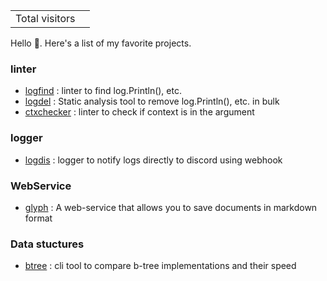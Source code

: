 <table>
  <tr>
    <td>Total visitors</td>
    <td><img src="https://profile-counter.glitch.me/seipan/count.svg" alt="" /></td>
  </tr>
</table>

Hello 👋. Here's a list of my favorite projects.
### linter
* [logfind](https://github.com/seipan/logfind) : linter to find log.Println(), etc.
* [logdel](https://github.com/seipan/logdel) : Static analysis tool to remove log.Println(), etc. in bulk
* [ctxchecker](https://github.com/seipan/ctxchecker) : linter to check if context is in the argument


### logger
* [logdis](https://github.com/seipan/logdis) : logger to notify logs directly to discord using webhook

### WebService
* [glyph](https://github.com/Doer-org/glyph) : A web-service that allows you to save documents in markdown format 

### Data stuctures
* [btree](https://github.com/seipan/btree) : cli tool to compare b-tree implementations and their speed 
